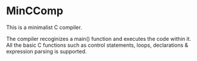 # MinCComp
This is a minimalist C compiler.

The compiler recoginizes a main() function and executes the code within it. All 
the basic C functions such as control statements, loops, declarations & 
expression parsing is supported.
